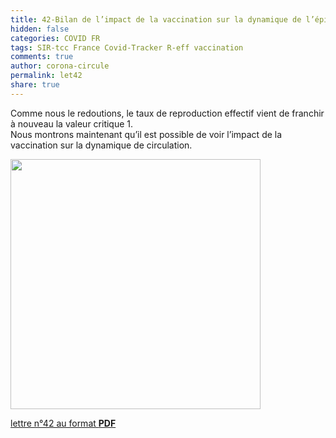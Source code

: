```yaml
---
title: 42-Bilan de l’impact de la vaccination sur la dynamique de l’épidémie
hidden: false
categories: COVID FR
tags: SIR-tcc France Covid-Tracker R-eff vaccination
comments: true
author: corona-circule
permalink: let42
share: true
---
```


<link rel="stylesheet" href="../assets/css/style.css">

Comme nous le redoutions, le taux de reproduction effectif vient de franchir à nouveau la valeur critique 1. <br/>
Nous montrons maintenant qu’il est possible de voir l’impact de la vaccination sur la dynamique de circulation. <br/>

<img src='/lettres/images/img-42.png' width='400px'/>

[lettre n°42 au format __PDF__](/lettres/resources/pdf/lettre-42.pdf)

